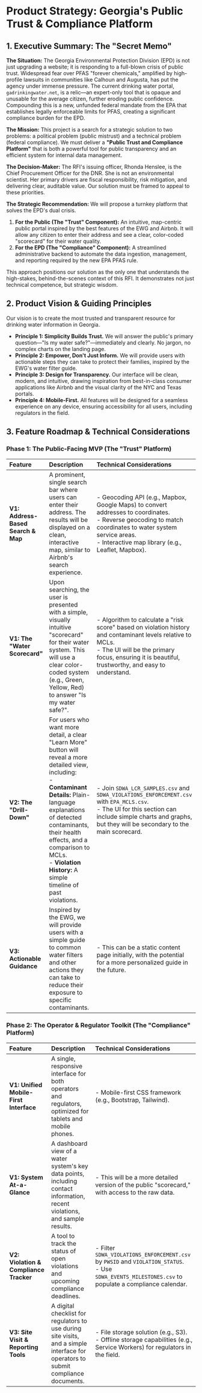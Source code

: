 # Product Strategy: Georgia's Public Trust & Compliance Platform

## 1. Executive Summary: The "Secret Memo"

**The Situation:** The Georgia Environmental Protection Division (EPD) is not just upgrading a website; it is responding to a full-blown crisis of public trust. Widespread fear over PFAS "forever chemicals," amplified by high-profile lawsuits in communities like Calhoun and Augusta, has put the agency under immense pressure. The current drinking water portal, `gadrinkingwater.net`, is a relic—an expert-only tool that is opaque and unusable for the average citizen, further eroding public confidence. Compounding this is a new, unfunded federal mandate from the EPA that establishes legally enforceable limits for PFAS, creating a significant compliance burden for the EPD.

**The Mission:** This project is a search for a strategic solution to two problems: a political problem (public mistrust) and a technical problem (federal compliance). We must deliver a **"Public Trust and Compliance Platform"** that is both a powerful tool for public transparency and an efficient system for internal data management.

**The Decision-Maker:** The RFI's issuing officer, Rhonda Henslee, is the Chief Procurement Officer for the DNR. She is not an environmental scientist. Her primary drivers are fiscal responsibility, risk mitigation, and delivering clear, auditable value. Our solution must be framed to appeal to these priorities.

**The Strategic Recommendation:** We will propose a turnkey platform that solves the EPD's dual crisis.
1.  **For the Public (The "Trust" Component):** An intuitive, map-centric public portal inspired by the best features of the EWG and Airbnb. It will allow any citizen to enter their address and see a clear, color-coded "scorecard" for their water quality.
2.  **For the EPD (The "Compliance" Component):** A streamlined administrative backend to automate the data ingestion, management, and reporting required by the new EPA PFAS rule.

This approach positions our solution as the only one that understands the high-stakes, behind-the-scenes context of this RFI. It demonstrates not just technical competence, but strategic wisdom.

## 2. Product Vision & Guiding Principles

Our vision is to create the most trusted and transparent resource for drinking water information in Georgia.

*   **Principle 1: Simplicity Builds Trust.** We will answer the public's primary question—"Is my water safe?"—immediately and clearly. No jargon, no complex charts on the landing page.
*   **Principle 2: Empower, Don't Just Inform.** We will provide users with actionable steps they can take to protect their families, inspired by the EWG's water filter guide.
*   **Principle 3: Design for Transparency.** Our interface will be clean, modern, and intuitive, drawing inspiration from best-in-class consumer applications like Airbnb and the visual clarity of the NYC and Texas portals.
*   **Principle 4: Mobile-First.** All features will be designed for a seamless experience on any device, ensuring accessibility for all users, including regulators in the field.

## 3. Feature Roadmap & Technical Considerations

### Phase 1: The Public-Facing MVP (The "Trust" Platform)

| Feature | Description | Technical Considerations |
| :--- | :--- | :--- |
| **V1: Address-Based Search & Map** | A prominent, single search bar where users can enter their address. The results will be displayed on a clean, interactive map, similar to Airbnb's search experience. | - Geocoding API (e.g., Mapbox, Google Maps) to convert addresses to coordinates. <br> - Reverse geocoding to match coordinates to water system service areas. <br> - Interactive map library (e.g., Leaflet, Mapbox). |
| **V1: The "Water Scorecard"** | Upon searching, the user is presented with a simple, visually intuitive "scorecard" for their water system. This will use a clear color-coded system (e.g., Green, Yellow, Red) to answer "Is my water safe?". | - Algorithm to calculate a "risk score" based on violation history and contaminant levels relative to MCLs. <br> - The UI will be the primary focus, ensuring it is beautiful, trustworthy, and easy to understand. |
| **V2: The "Drill-Down"** | For users who want more detail, a clear "Learn More" button will reveal a more detailed view, including: <br> - **Contaminant Details:** Plain-language explanations of detected contaminants, their health effects, and a comparison to MCLs. <br> - **Violation History:** A simple timeline of past violations. | - Join `SDWA_LCR_SAMPLES.csv` and `SDWA_VIOLATIONS_ENFORCEMENT.csv` with `EPA_MCLS.csv`. <br> - The UI for this section can include simple charts and graphs, but they will be secondary to the main scorecard. |
| **V3: Actionable Guidance** | Inspired by the EWG, we will provide users with a simple guide to common water filters and other actions they can take to reduce their exposure to specific contaminants. | - This can be a static content page initially, with the potential for a more personalized guide in the future. |

### Phase 2: The Operator & Regulator Toolkit (The "Compliance" Platform)

| Feature | Description | Technical Considerations |
| :--- | :--- | :--- |
| **V1: Unified Mobile-First Interface** | A single, responsive interface for both operators and regulators, optimized for tablets and mobile phones. | - Mobile-first CSS framework (e.g., Bootstrap, Tailwind). |
| **V1: System At-a-Glance** | A dashboard view of a water system's key data points, including contact information, recent violations, and sample results. | - This will be a more detailed version of the public "scorecard," with access to the raw data. |
| **V2: Violation & Compliance Tracker** | A tool to track the status of open violations and upcoming compliance deadlines. | - Filter `SDWA_VIOLATIONS_ENFORCEMENT.csv` by `PWSID` and `VIOLATION_STATUS`. <br> - Use `SDWA_EVENTS_MILESTONES.csv` to populate a compliance calendar. |
| **V3: Site Visit & Reporting Tools** | A digital checklist for regulators to use during site visits, and a simple interface for operators to submit compliance documents. | - File storage solution (e.g., S3). <br> - Offline storage capabilities (e.g., Service Workers) for regulators in the field. |
